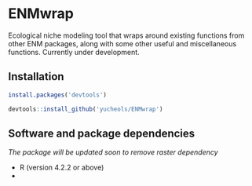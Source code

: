 # ENMwrap
Ecological niche modeling tool that wraps around existing functions from other ENM packages, along with some other useful and miscellaneous functions. Currently under development.

## Installation
```r
install.packages('devtools')

devtools::install_github('yucheols/ENMwrap')
```

## Software and package dependencies

_*The package will be updated soon to remove raster dependency*_ 
- R (version 4.2.2 or above)
- 
